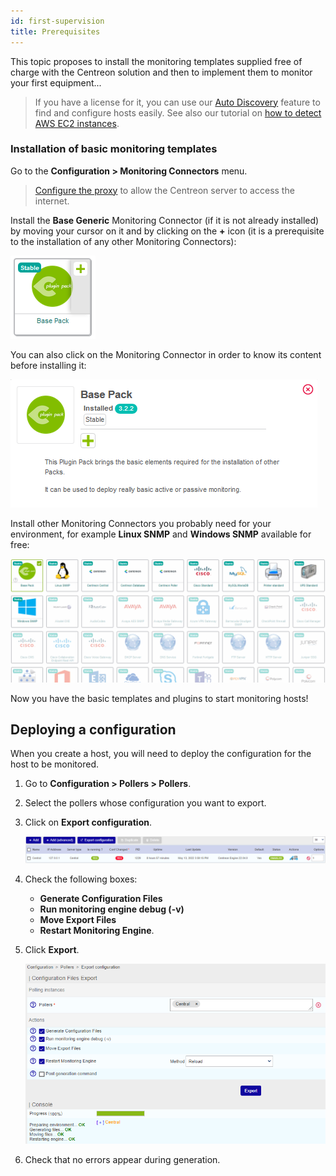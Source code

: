 ```yaml
---
id: first-supervision
title: Prerequisites
---
```


This topic proposes to install the monitoring templates supplied free of charge with the Centreon solution
and then to implement them to monitor your first equipment...

> If you have a license for it, you can use our [Auto Discovery](../monitoring/discovery/introduction.md) feature to find and configure hosts easily. See also our tutorial on [how to detect AWS EC2 instances](autodisco-aws.md).

### Installation of basic monitoring templates

Go to the **Configuration \> Monitoring Connectors** menu.

> [Configure the proxy](../administration/parameters/centreon-ui.md#proxy-configuration) to allow the Centreon server to access the internet.

Install the **Base Generic** Monitoring Connector (if it is not already installed) by moving your cursor on it and by clicking on the **+** icon (it is a prerequisite
to the installation of any other Monitoring Connectors):

![image](../assets/getting-started/pp_base_generic_1.png)

You can also click on the Monitoring Connector in order to know its content before installing it:

![image](../assets/getting-started/pp_base_generic_2.png)

Install other Monitoring Connectors you probably need for your environment, for example **Linux SNMP** and **Windows SNMP** available
for free:

![image](../assets/getting-started/pp_install_basic.gif)

Now you have the basic templates and plugins to start monitoring hosts!

## Deploying a configuration

When you create a host, you will need to deploy the configuration for the host to be monitored.

1. Go to **Configuration \> Pollers > Pollers**.
2. Select the pollers whose configuration you want to export.
3. Click on **Export configuration**.

    ![image](../assets/monitoring/monitoring-servers/export_conf.png)

4. Check the following boxes:
    - **Generate Configuration Files**
    - **Run monitoring engine debug (-v)**
    - **Move Export Files**
    - **Restart Monitoring Engine**.

5. Click **Export**.

    ![image](../assets/monitoring/monitoring-servers/export_conf_done.png)

6. Check that no errors appear during generation.

